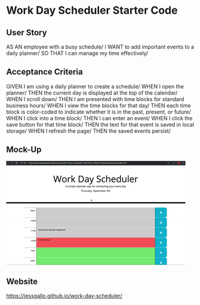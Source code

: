 # Work Day Scheduler Starter Code

## User Story
AS AN employee with a busy schedule/
I WANT to add important events to a daily planner/
SO THAT I can manage my time effectively/

## Acceptance Criteria
GIVEN I am using a daily planner to create a schedule/
WHEN I open the planner/
THEN the current day is displayed at the top of the calendar/
WHEN I scroll down/
THEN I am presented with time blocks for standard business hours/
WHEN I view the time blocks for that day/
THEN each time block is color-coded to indicate whether it is in the past, present, or future/
WHEN I click into a time block/
THEN I can enter an event/
WHEN I click the save button for that time block/
THEN the text for that event is saved in local storage/
WHEN I refresh the page/
THEN the saved events persist/

## Mock-Up
![mock-up](assets/images/mock-up.gif)

## Website
https://jessgallo.github.io/work-day-scheduler/